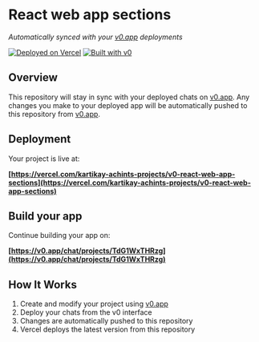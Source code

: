 # React web app sections

*Automatically synced with your [v0.app](https://v0.app) deployments*

[![Deployed on Vercel](https://img.shields.io/badge/Deployed%20on-Vercel-black?style=for-the-badge&logo=vercel)](https://vercel.com/kartikay-achints-projects/v0-react-web-app-sections)
[![Built with v0](https://img.shields.io/badge/Built%20with-v0.app-black?style=for-the-badge)](https://v0.app/chat/projects/TdG1WxTHRzg)

## Overview

This repository will stay in sync with your deployed chats on [v0.app](https://v0.app).
Any changes you make to your deployed app will be automatically pushed to this repository from [v0.app](https://v0.app).

## Deployment

Your project is live at:

**[https://vercel.com/kartikay-achints-projects/v0-react-web-app-sections](https://vercel.com/kartikay-achints-projects/v0-react-web-app-sections)**

## Build your app

Continue building your app on:

**[https://v0.app/chat/projects/TdG1WxTHRzg](https://v0.app/chat/projects/TdG1WxTHRzg)**

## How It Works

1. Create and modify your project using [v0.app](https://v0.app)
2. Deploy your chats from the v0 interface
3. Changes are automatically pushed to this repository
4. Vercel deploys the latest version from this repository
